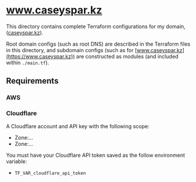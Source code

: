 # www.caseyspar.kz

This directory contains complete Terraform configurations for my domain,
([caseyspar.kz](https://caseyspar.kz)).

Root domain configs (such as root DNS) are described in the Terraform files in
this directory, and subdomain configs (such as for
[www.caseyspar.kz](https://www.caseyspar.kz)) are constructed as modules (and
included within `./main.tf`).

## Requirements

### AWS


### Cloudflare
A Cloudflare account and API key with the following scope:
* Zone:...
* Zone:...

You must have your Cloudflare API token saved as the follow environment variable:
* `TF_VAR_cloudflare_api_token`
